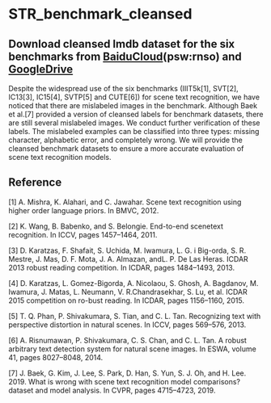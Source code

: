 # STR_benchmark_cleansed

## Download cleansed lmdb dataset for the six benchmarks from [BaiduCloud](https://pan.baidu.com/s/1VGJR43eBbxpk-hZ9MVf62A)(psw:rnso) and [GoogleDrive]()

Despite the widespread use of the six benchmarks (IIIT5k[1], SVT[2], IC13[3], IC15[4], SVTP[5] and CUTE[6]) for scene text recognition, we have noticed that there are mislabeled images in the benchmark. Although Baek et al.[7] provided a version of cleansed labels for benchmark datasets, there are still several mislabeled images. We conduct further verification of these labels. The mislabeled examples can be classified into three types: missing character, alphabetic error, and completely wrong. We will provide the cleansed benchmark datasets to ensure a more accurate evaluation of scene text recognition models.


## Reference
[1] A. Mishra, K. Alahari, and C. Jawahar. Scene text recognition using higher order language priors. In BMVC, 2012.

[2] K. Wang, B. Babenko, and S. Belongie. End-to-end scenetext recognition. In ICCV, pages 1457–1464, 2011.

[3] D. Karatzas, F. Shafait, S. Uchida, M. Iwamura, L. G. i Big-orda, S. R. Mestre, J. Mas, D. F. Mota, J. A. Almazan, andL. P. De Las Heras. ICDAR 2013 robust reading competition. In ICDAR, pages 1484–1493, 2013.

[4] D. Karatzas, L. Gomez-Bigorda, A. Nicolaou, S. Ghosh, A. Bagdanov, M. Iwamura, J. Matas, L. Neumann, V. R.Chandrasekhar, S. Lu, et al. ICDAR 2015 competition on ro-bust reading. In ICDAR, pages 1156–1160, 2015.

[5] T. Q. Phan, P. Shivakumara, S. Tian, and C. L. Tan. Recognizing text with perspective distortion in natural scenes. In ICCV, pages 569–576, 2013.

[6] A. Risnumawan, P. Shivakumara, C. S. Chan, and C. L. Tan. A robust arbitrary text detection system for natural scene images. In ESWA, volume 41, pages 8027–8048, 2014.

[7] J. Baek, G. Kim, J. Lee, S. Park, D. Han, S. Yun, S. J. Oh, and H. Lee. 2019. What is wrong with scene text recognition model comparisons? dataset and model analysis. In CVPR, pages 4715–4723, 2019.
